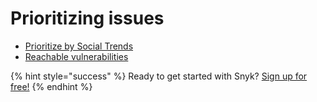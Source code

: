 # Prioritizing issues

* [Prioritize by Social Trends](prioritize-by-social-trends.md)
* [Reachable vulnerabilities](reachable-vulnerabilities.md)

{% hint style="success" %}
Ready to get started with Snyk? [Sign up for free!](https://snyk.io/login?cta=sign-up&loc=footer&page=support_docs_page)
{% endhint %}


